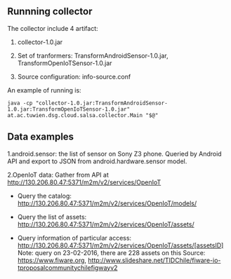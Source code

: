 ## Runnning collector

The collector include 4 artifact:

1. collector-1.0.jar

2. Set of tranformers: TransformAndroidSensor-1.0.jar, TransformOpenIoTSensor-1.0.jar

3. Source configuration: info-source.conf

An example of running is:

```shellscript
java -cp "collector-1.0.jar:TransformAndroidSensor-1.0.jar:TransformOpenIoTSensor-1.0.jar" at.ac.tuwien.dsg.cloud.salsa.collector.Main "$@"
```


## Data examples
 
 1.android.sensor: the list of sensor on Sony Z3 phone. Queried by Android API and export to JSON from android.hardware.sensor model.
 
 2.OpenIoT data: Gather from API at http://130.206.80.47:5371/m2m/v2/services/OpenIoT
 
 - Query the catalog: http://130.206.80.47:5371/m2m/v2/services/OpenIoT/models/
 
 - Query the list of assets: http://130.206.80.47:5371/m2m/v2/services/OpenIoT/assets/
 
 - Query information of particular access: http://130.206.80.47:5371/m2m/v2/services/OpenIoT/assets/[assetsID]
Note: query on 23-02-2016, there are 228 assets on this 
Source: https://www.fiware.org, http://www.slideshare.net/TIDChile/fiware-io-tproposalcommunitychilefigwayv2
 
